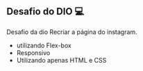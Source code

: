 Desafio do DIO 💻
--------------------------------------------
Desafio da dio Recriar a página do instagram.

- utilizando Flex-box
- Responsivo
- Utilizando apenas HTML e CSS
